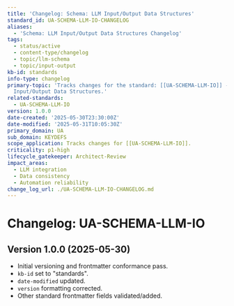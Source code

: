 ```yaml
---
title: 'Changelog: Schema: LLM Input/Output Data Structures'
standard_id: UA-SCHEMA-LLM-IO-CHANGELOG
aliases:
  - 'Schema: LLM Input/Output Data Structures Changelog'
tags:
  - status/active
  - content-type/changelog
  - topic/llm-schema
  - topic/input-output
kb-id: standards
info-type: changelog
primary-topic: 'Tracks changes for the standard: [[UA-SCHEMA-LLM-IO]] - Schema: LLM
  Input/Output Data Structures.'
related-standards:
  - UA-SCHEMA-LLM-IO
version: 1.0.0
date-created: '2025-05-30T23:30:00Z'
date-modified: '2025-05-31T10:05:30Z'
primary_domain: UA
sub_domain: KEYDEFS
scope_application: Tracks changes for [[UA-SCHEMA-LLM-IO]].
criticality: p1-high
lifecycle_gatekeeper: Architect-Review
impact_areas:
  - LLM integration
  - Data consistency
  - Automation reliability
change_log_url: ./UA-SCHEMA-LLM-IO-CHANGELOG.md
---
```


# Changelog: UA-SCHEMA-LLM-IO

## Version 1.0.0 (2025-05-30)
- Initial versioning and frontmatter conformance pass.
- `kb-id` set to "standards".
- `date-modified` updated.
- `version` formatting corrected.
- Other standard frontmatter fields validated/added.
